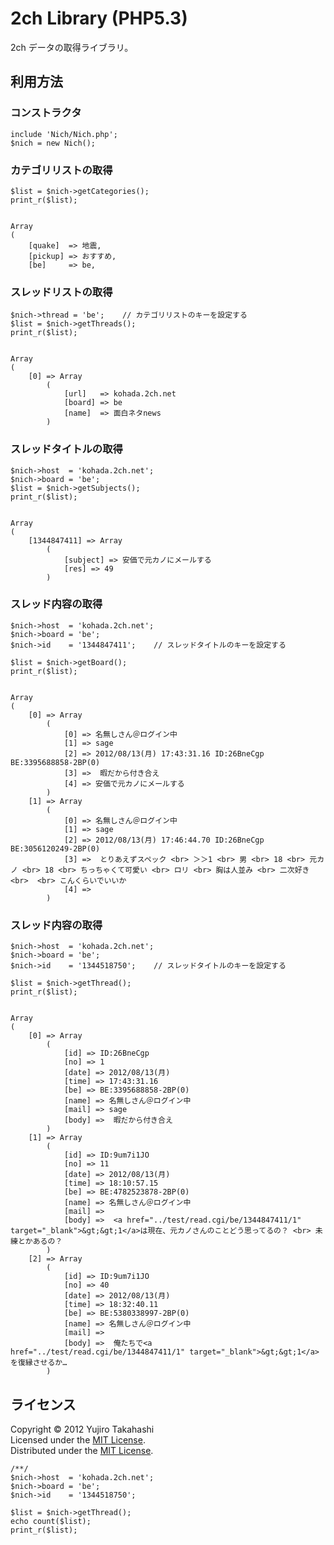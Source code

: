 2ch Library (PHP5.3)
======================
2ch データの取得ライブラリ。

利用方法
------

### コンストラクタ ###
    include 'Nich/Nich.php';
    $nich = new Nich();
    

### カテゴリリストの取得 ###
    $list = $nich->getCategories();
    print_r($list);
    

    Array
    (
        [quake]  => 地震,
        [pickup] => おすすめ,
        [be]     => be,
    

### スレッドリストの取得 ###
    $nich->thread = 'be';    // カテゴリリストのキーを設定する
    $list = $nich->getThreads();
    print_r($list);
    

    Array
    (
        [0] => Array
            (
                [url]   => kohada.2ch.net
                [board] => be
                [name]  => 面白ネタnews
            )
    

### スレッドタイトルの取得 ###
    $nich->host  = 'kohada.2ch.net';
    $nich->board = 'be';
    $list = $nich->getSubjects();
    print_r($list);
    

    Array
    (
        [1344847411] => Array
            (
                [subject] => 安価で元カノにメールする
                [res] => 49
            )
    


### スレッド内容の取得 ###
    $nich->host  = 'kohada.2ch.net';
    $nich->board = 'be';
    $nich->id    = '1344847411';    // スレッドタイトルのキーを設定する
    
    $list = $nich->getBoard();
    print_r($list);
    

    Array
    (
        [0] => Array
            (
                [0] => 名無しさん＠ログイン中
                [1] => sage
                [2] => 2012/08/13(月) 17:43:31.16 ID:26BneCgp BE:3395688858-2BP(0)
                [3] =>  暇だから付き合え
                [4] => 安価で元カノにメールする
            )
        [1] => Array
            (
                [0] => 名無しさん＠ログイン中
                [1] => sage
                [2] => 2012/08/13(月) 17:46:44.70 ID:26BneCgp BE:3056120249-2BP(0)
                [3] =>  とりあえずスペック <br> ＞＞1 <br> 男 <br> 18 <br> 元カノ <br> 18 <br> ちっちゃくて可愛い <br> ロリ <br> 胸は人並み <br> 二次好き <br>  <br> こんくらいでいいか
                [4] =>
            )
    

### スレッド内容の取得 ###
    $nich->host  = 'kohada.2ch.net';
    $nich->board = 'be';
    $nich->id    = '1344518750';    // スレッドタイトルのキーを設定する
    
    $list = $nich->getThread();
    print_r($list);
    

    Array
    (
        [0] => Array
            (
                [id] => ID:26BneCgp
                [no] => 1
                [date] => 2012/08/13(月)
                [time] => 17:43:31.16
                [be] => BE:3395688858-2BP(0)
                [name] => 名無しさん＠ログイン中
                [mail] => sage
                [body] =>  暇だから付き合え
            )
        [1] => Array
            (
                [id] => ID:9um7i1JO
                [no] => 11
                [date] => 2012/08/13(月)
                [time] => 18:10:57.15
                [be] => BE:4782523878-2BP(0)
                [name] => 名無しさん＠ログイン中
                [mail] =>
                [body] =>  <a href="../test/read.cgi/be/1344847411/1" target="_blank">&gt;&gt;1</a>は現在、元カノさんのことどう思ってるの？ <br> 未練とかあるの？
            )
        [2] => Array
            (
                [id] => ID:9um7i1JO
                [no] => 40
                [date] => 2012/08/13(月)
                [time] => 18:32:40.11
                [be] => BE:5380338997-2BP(0)
                [name] => 名無しさん＠ログイン中
                [mail] =>
                [body] =>  俺たちで<a href="../test/read.cgi/be/1344847411/1" target="_blank">&gt;&gt;1</a>を復縁させるか…
            )
    


ライセンス
----------
Copyright &copy; 2012 Yujiro Takahashi  
Licensed under the [MIT License][MIT].  
Distributed under the [MIT License][MIT].  

[MIT]: http://www.opensource.org/licenses/mit-license.php


    
    /**/
    $nich->host  = 'kohada.2ch.net';
    $nich->board = 'be';
    $nich->id    = '1344518750';
    
    $list = $nich->getThread();
    echo count($list);
    print_r($list);
    

